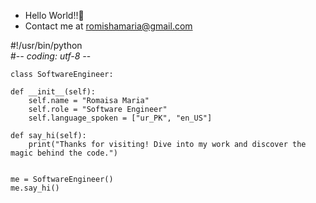 - Hello World!!👋
- Contact me at romishamaria@gmail.com


#!/usr/bin/python
<br>
#-*- coding: utf-8 -*-

    class SoftwareEngineer:

    def __init__(self):
        self.name = "Romaisa Maria"
        self.role = "Software Engineer"
        self.language_spoken = ["ur_PK", "en_US"]

    def say_hi(self):
        print("Thanks for visiting! Dive into my work and discover the magic behind the code.")


    me = SoftwareEngineer()
    me.say_hi()




<!---
Romaisa-09/Romaisa-09 is a ✨ special ✨ repository because its `README.md` (this file) appears on your GitHub profile.
You can click the Preview link to take a look at your changes.
--->
